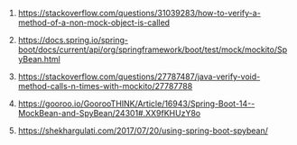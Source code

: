 1) https://stackoverflow.com/questions/31039283/how-to-verify-a-method-of-a-non-mock-object-is-called

2) https://docs.spring.io/spring-boot/docs/current/api/org/springframework/boot/test/mock/mockito/SpyBean.html

3) https://stackoverflow.com/questions/27787487/java-verify-void-method-calls-n-times-with-mockito/27787788

4) https://gooroo.io/GoorooTHINK/Article/16943/Spring-Boot-14--MockBean-and-SpyBean/24301#.XX9fKHUzY8o

5) https://shekhargulati.com/2017/07/20/using-spring-boot-spybean/


